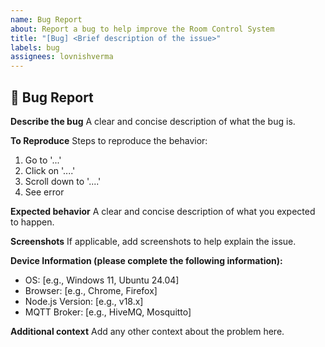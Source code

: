 ```yaml
---
name: Bug Report
about: Report a bug to help improve the Room Control System
title: "[Bug] <Brief description of the issue>"
labels: bug
assignees: lovnishverma
---
```


## 🐞 Bug Report
**Describe the bug**
A clear and concise description of what the bug is.

**To Reproduce**
Steps to reproduce the behavior:
1. Go to '...'
2. Click on '....'
3. Scroll down to '....'
4. See error

**Expected behavior**
A clear and concise description of what you expected to happen.

**Screenshots**
If applicable, add screenshots to help explain the issue.

**Device Information (please complete the following information):**
- OS: [e.g., Windows 11, Ubuntu 24.04]
- Browser: [e.g., Chrome, Firefox]
- Node.js Version: [e.g., v18.x]
- MQTT Broker: [e.g., HiveMQ, Mosquitto]

**Additional context**
Add any other context about the problem here.
